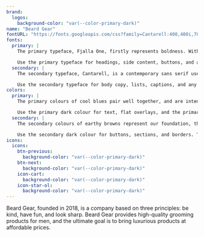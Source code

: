 ```yaml
---
brand:
  logos:
    background-color: "var(--color-primary-dark)"
name: "Beard Gear"
fontURL: "https://fonts.googleapis.com/css?family=Cantarell:400,400i,700|Fjalla+One"
fonts:
  primary: |
    The primary typeface, Fjalla One, firstly represents boldness. With its high x-height, it also illustrates great elegance and uniqueness.

    Use the primary typeface for headings, side content, buttons, and accent text.
  secondary: |
    The secondary typeface, Cantarell, is a contemporary sans serif used to assist in readability.

    Use the secondary typeface for body copy, lists, captions, and any default text.
colors:
  primary: |
    The primary colours of cool blues pair well together, and are intended to be used for overlay gradients and text.

    Use the primary dark colour for text, flat overlays, and the primary light for highlighted content and hover states.
  secondary: |
    The secondary colours of earthy browns represent our foundation, the base of our company.

    Use the secondary dark colour for buttons, sections, and borders. The secondary light colour can be used to highlight content and hover states.
icons:
  icons:
    btn-previous:
      background-color: "var(--color-primary-dark)"
    btn-next:
      background-color: "var(--color-primary-dark)"
    icon-cart:
      background-color: "var(--color-primary-dark)"
    icon-star-ol:
      background-color: "var(--color-primary-dark)"
---
```


Beard Gear, founded in 2018, is a company based on three principles: be kind, have fun, and look sharp. Beard Gear provides high-quality grooming products for men, and the ultimate goal is to bring luxurious products at affordable prices.
